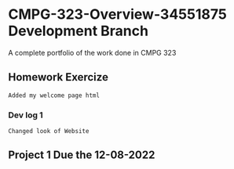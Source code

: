 # CMPG-323-Overview-34551875 Development Branch
A complete portfolio of the work done in CMPG 323

## Homework Exercize
    Added my welcome page html
### Dev log 1
    Changed look of Website
## Project 1 Due the 12-08-2022
